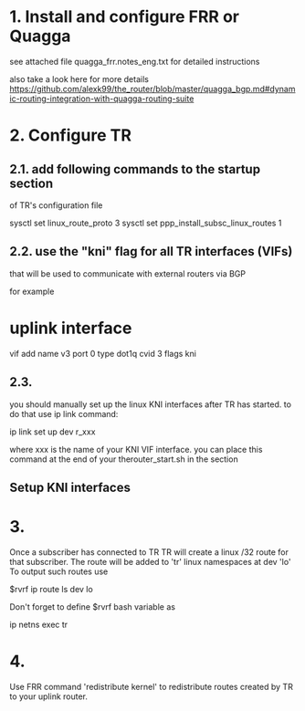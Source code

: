 # 1. Install and configure FRR or Quagga

see attached file quagga_frr.notes_eng.txt
for detailed instructions

also take a look here for more details
https://github.com/alexk99/the_router/blob/master/quagga_bgp.md#dynamic-routing-integration-with-quagga-routing-suite

# 2. Configure TR

## 2.1. add following commands to the startup section 
of TR's configuration file

  sysctl set linux_route_proto 3 
  sysctl set ppp_install_subsc_linux_routes 1
  
## 2.2. use the "kni" flag for all TR interfaces (VIFs)
that will be used to communicate with external routers via BGP

for example

  # uplink interface
  vif add name v3 port 0 type dot1q cvid 3 flags kni

## 2.3.
you should manually set up the linux KNI interfaces after TR has started.
to do that use ip link command:

  ip link set up dev r_xxx

where xxx is the name of your KNI VIF interface.
you can place this command at the end of your therouter_start.sh
in the section

##
## Setup KNI interfaces
##

# 3.
Once a subscriber has connected to TR
TR will create a linux /32 route for that subscriber.
The route will be added to 'tr' linux namespaces at dev 'lo'
To output such routes use 

  $rvrf ip route ls dev lo

Don't forget to define $rvrf bash variable as

  ip netns exec tr

# 4.
Use FRR command 'redistribute kernel'
to redistribute routes created by TR to your uplink router.

